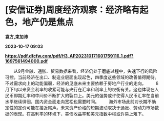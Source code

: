 # [安信证券]周度经济观察：经济略有起色，地产仍是焦点
**袁方,束加沛**

**2023-10-17 09:03**

**https://pdf.dfcfw.com/pdf/H3_AP202310171601759116_1.pdf?1697561494000.pdf**

　　从9月金融、通胀、贸易数据来看，经济仍处于磨底过程中，失速下行的风险可控。当前经济在出口、制造业层面出现起色，四季度这些领域的改善值得期待。不过需求向上的动能偏弱，经济的见底未来主要依赖于房地产行业的走向。 　　8月下旬以来资金利率的收紧可能与央行在汇率和利率上的权衡有关。这也体现在人民币即期汇率和中间价不断扩大的裂口上。美元的强势或许使得人民币汇率在当前水平继续徘徊，国内资金面走向宽松也需要时间。 　　海外市场此前对长期不确定性的定价可能在接近尾声。未来资产价格的短期波动取决于通胀、劳动力市场数据的表现。在高利率的环境下，美债收益率和美元指数中枢或许易上难下。